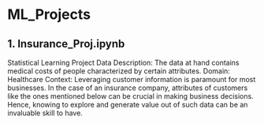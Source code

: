 # ML_Projects
## 1. Insurance_Proj.ipynb
   Statistical Learning Project
   Data Description:
     The data at hand contains medical costs of people characterized by certain
     attributes.
     Domain:
     Healthcare
     Context:
     Leveraging customer information is paramount for most businesses. In the case of an insurance company, attributes of customers like the ones mentioned below can    be crucial in making business decisions. Hence, knowing to explore and generate value out of such data can be an invaluable skill to have. 
